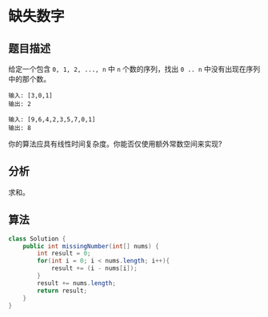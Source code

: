 # 缺失数字

## 题目描述

给定一个包含 `0, 1, 2, ..., n` 中 `n` 个数的序列，找出 `0 .. n` 中没有出现在序列中的那个数。

```
输入: [3,0,1]
输出: 2

输入: [9,6,4,2,3,5,7,0,1]
输出: 8
```

你的算法应具有线性时间复杂度。你能否仅使用额外常数空间来实现?

## 分析

求和。

## 算法

```java
class Solution {
    public int missingNumber(int[] nums) {
        int result = 0;
        for(int i = 0; i < nums.length; i++){
            result += (i - nums[i]);
        }
        result += nums.length;
        return result;
    }
}
```
